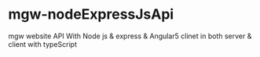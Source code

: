 # mgw-nodeExpressJsApi
mgw website API With Node js & express & Angular5 clinet in both server & client with typeScript
